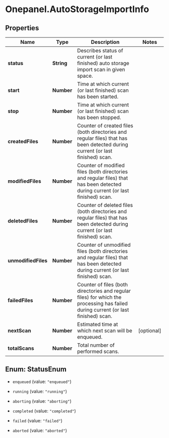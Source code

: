 # Onepanel.AutoStorageImportInfo

## Properties
Name | Type | Description | Notes
------------ | ------------- | ------------- | -------------
**status** | **String** | Describes status of current (or last finished) auto storage import scan in given space. | 
**start** | **Number** | Time at which current (or last finished) scan has been started. | 
**stop** | **Number** | Time at which current (or last finished) scan has been stopped. | 
**createdFiles** | **Number** | Counter of created files (both directories and regular files) that has been detected during current (or last finished) scan. | 
**modifiedFiles** | **Number** | Counter of modified files (both directories and regular files) that has been detected during current (or last finished) scan. | 
**deletedFiles** | **Number** | Counter of deleted files (both directories and regular files) that has been detected during current (or last finished) scan. | 
**unmodifiedFiles** | **Number** | Counter of unmodified files (both directories and regular files) that has been detected during current (or last finished) scan. | 
**failedFiles** | **Number** | Counter of files (both directories and regular files) for which the processing has failed during current (or last finished) scan. | 
**nextScan** | **Number** | Estimated time at which next scan will be enqueued. | [optional] 
**totalScans** | **Number** | Total number of performed scans. | 


<a name="StatusEnum"></a>
## Enum: StatusEnum


* `enqueued` (value: `"enqueued"`)

* `running` (value: `"running"`)

* `aborting` (value: `"aborting"`)

* `completed` (value: `"completed"`)

* `failed` (value: `"failed"`)

* `aborted` (value: `"aborted"`)




